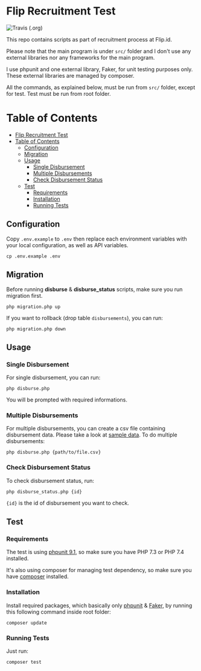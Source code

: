 # Flip Recruitment Test
![Travis (.org)](https://img.shields.io/travis/kusmayadi/slightly-big-flip?style=flat-square)


This repo contains scripts as part of recruitment process at Flip.id.

Please note that the main program is under `src/` folder and I don't use any external libraries nor any frameworks for the main program.

I use phpunit and one external library, Faker, for unit testing purposes only. These external libraries are managed by composer.

All the commands, as explained below, must be run from `src/` folder, except for test. Test must be run from root folder.

# Table of Contents
- [Flip Recruitment Test](#flip-recruitment-test)
- [Table of Contents](#table-of-contents)
  - [Configuration](#configuration)
  - [Migration](#migration)
  - [Usage](#usage)
    - [Single Disbursement](#single-disbursement)
    - [Multiple Disbursements](#multiple-disbursements)
    - [Check Disbursement Status](#check-disbursement-status)
  - [Test](#test)
    - [Requirements](#requirements)
    - [Installation](#installation)
    - [Running Tests](#running-tests)


## Configuration

Copy `.env.example` to `.env` then replace each environment variables with your local configuration, as well as API variables.

```
cp .env.example .env
```

## Migration

Before running **disburse** & **disburse_status** scripts, make sure you run migration first.

```
php migration.php up
```

If you want to rollback (drop table `disbursements`), you can run:

```
php migration.php down
```

## Usage

### Single Disbursement

For single disbursement, you can run:

```
php disburse.php
```

You will be prompted with required informations.

### Multiple Disbursements

For multiple disbursements, you can create a csv file containing disbursement data. Please take a look at [sample data](src/sample_data/sample.csv). To do multiple disbursements:

```
php disburse.php {path/to/file.csv}

```

### Check Disbursement Status

To check disbursement status, run:

```
php disburse_status.php {id}
```

`{id}` is the id of disbursement you want to check.

## Test

### Requirements

The test is using [phpunit 9.1](https://phpunit.de/), so make sure you have PHP 7.3 or PHP 7.4 installed.

It's also using composer for managing test dependency, so make sure you have [composer](https://getcomposer.org/) installed.

### Installation

Install required packages, which basically only [phpunit](https://phpunit.de/) & [Faker](https://github.com/fzaninotto/Faker), by running this following command inside root folder:

```
composer update
```
### Running Tests

Just run:

```
composer test
```
